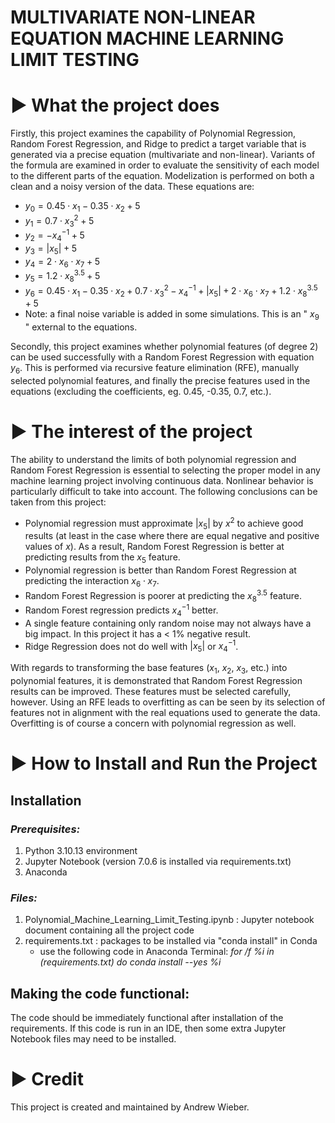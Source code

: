 # MULTIVARIATE NON-LINEAR EQUATION MACHINE LEARNING LIMIT TESTING

# ► What the project does

Firstly, this project examines the capability of Polynomial Regression, Random Forest Regression, and Ridge to predict a target variable that is generated via a precise equation (multivariate and non-linear). Variants of the formula are examined in order to evaluate the sensitivity of each model to the different parts of the equation. Modelization is performed on both a clean and a noisy version of the data. These equations are:
- $y_0 = 0.45 \cdot x_1 - 0.35 \cdot x_2 + 5$<br>
- $y_1 = 0.7 \cdot x_3^2 + 5$<br>
- $y_2 = - x_4^{-1} + 5$<br>
- $y_3 = |x_5| + 5$<br>
- $y_4 = 2 \cdot x_6 \cdot x_7 + 5$<br>
- $y_5 = 1.2 \cdot x_8^{3.5} + 5$<br>
- $y_6 = 0.45 \cdot x_1 - 0.35 \cdot x_2 + 0.7 \cdot x_3^2 - x_4^{-1} + |x_5| + 2 \cdot  x_6 \cdot x_7 + 1.2 \cdot x_8^{3.5} + 5$
- Note: a final noise variable is added in some simulations. This is an " $x_9$ " external to the equations.

Secondly, this project examines whether polynomial features (of degree 2) can be used successfully with a Random Forest Regression with equation $y_6$. This is performed via recursive feature elimination (RFE), manually selected polynomial features, and finally the precise features used in the equations (excluding the coefficients, eg. 0.45, -0.35, 0.7, etc.).

# ► The interest of the project

The ability to understand the limits of both polynomial regression and Random Forest Regression is essential to selecting the proper model in any machine learning project involving continuous data. Nonlinear behavior is particularly difficult to take into account. The following conclusions can be taken from this project:
- Polynomial regression must approximate $|x_5|$ by $x^2$ to achieve good results (at least in the case where there are equal negative and positive values of $x$). As a result, Random Forest Regression is better at predicting results from the $x_5$ feature.
- Polynomial regression is better than Random Forest Regression at predicting the interaction $x_6 \cdot x_7$.
- Random Forest Regression is poorer at predicting the $x_8^{3.5}$ feature.
- Random Forest regression predicts $x_4^{-1}$ better.
- A single feature containing only random noise may not always have a big impact. In this project it has a < 1% negative result.
- Ridge Regression does not do well with $|x_5|$ or $x_4^{-1}$.

With regards to transforming the base features ($x_1$, $x_2$, $x_3$, etc.) into polynomial features, it is demonstrated that Random Forest Regression results can be improved. These features must be selected carefully, however. Using an RFE leads to overfitting as can be seen by its selection of features not in alignment with the real equations used to generate the data. Overfitting is of course a concern with polynomial regression as well.

# ► How to Install and Run the Project

## Installation

### *Prerequisites:*
1.	Python 3.10.13 environment
2.	Jupyter Notebook (version 7.0.6 is installed via requirements.txt)
3.	Anaconda
   
### *Files:*
1.	Polynomial_Machine_Learning_Limit_Testing.ipynb : Jupyter notebook document containing all the project code
2.	requirements.txt : packages to be installed via "conda install" in Conda
     -	use the following code in Anaconda Terminal: *for /f %i in (requirements.txt) do conda install --yes %i*

## Making the code functional:
The code should be immediately functional after installation of the requirements. If this code is run in an IDE, then some extra Jupyter Notebook files may need to be installed.

# ► Credit
This project is created and maintained by Andrew Wieber.
